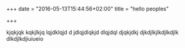 +++
date = "2016-05-13T15:44:56+02:00"
title = "hello peoples"

+++

kjqkjqk kqkjlkjq lqjdklqjd d jdlqjdlqkjd dlqjdql
djqkjdkj
djkdjlkjlkdjlkdjlk
dlkdjlkdjiuiueio

